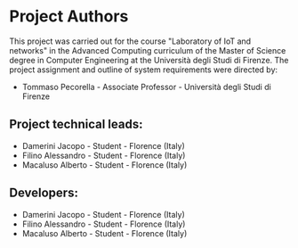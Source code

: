 Project Authors
===============

This project was carried out for the course "Laboratory of IoT and networks" in the Advanced Computing curriculum of the Master of Science degree in Computer Engineering at the Università degli Studi di Firenze. 
The project assignment and outline of system requirements were directed by: 
* Tommaso Pecorella - Associate Professor - Università degli Studi di Firenze


## Project technical leads:

* Damerini Jacopo - Student - Florence (Italy)
* Filino Alessandro - Student - Florence (Italy)
* Macaluso Alberto​ - Student - Florence (Italy)


## Developers:

* Damerini Jacopo - Student - Florence (Italy)
* Filino Alessandro - Student - Florence (Italy)
* Macaluso Alberto​ - Student - Florence (Italy)

